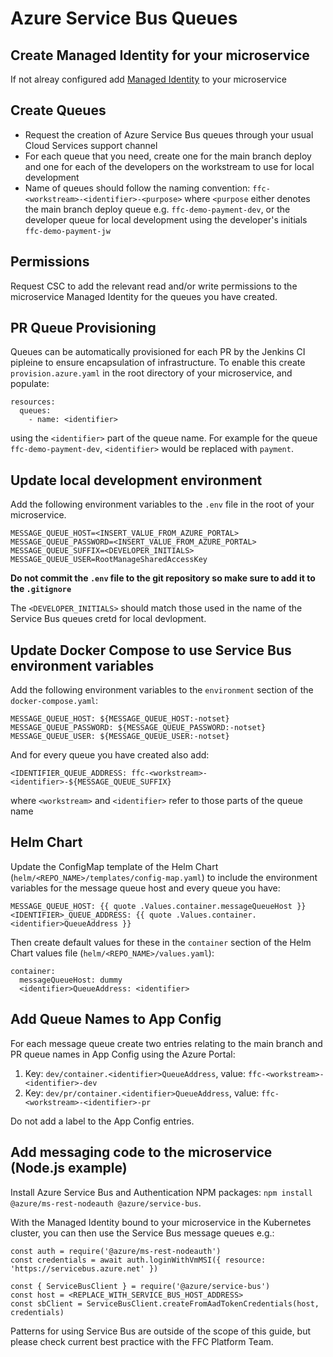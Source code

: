 # Azure Service Bus Queues

## Create Managed Identity for your microservice

If not alreay configured add [Managed Identity](managed-identity.md) to your microservice

## Create Queues

* Request the creation of Azure Service Bus queues through your usual Cloud Services support channel
* For each queue that you need, create one for the main branch deploy and one for each of the developers on the workstream to use for local development
* Name of queues should follow the naming convention:
`ffc-<workstream>-<identifier>-<purpose>` where `<purpose` either denotes the main branch deploy queue e.g. `ffc-demo-payment-dev`, or the developer queue for local development using the developer's initials `ffc-demo-payment-jw`

## Permissions

Request CSC to add the relevant read and/or write permissions to the microservice Managed Identity for the queues you have created.

## PR Queue Provisioning

Queues can be automatically provisioned for each PR by the Jenkins CI pipleine to ensure encapsulation of infrastructure. To enable this create `provision.azure.yaml` in the root directory of your microservice, and populate:

```
resources:
  queues:
    - name: <identifier>
```

using the `<identifier>` part of the queue name. For example for the queue `ffc-demo-payment-dev`, `<identifier>` would be replaced with `payment`.

## Update local development environment

Add the following environment variables to the `.env` file in the root of your microservice.

```
MESSAGE_QUEUE_HOST=<INSERT_VALUE_FROM_AZURE_PORTAL>
MESSAGE_QUEUE_PASSWORD=<INSERT_VALUE_FROM_AZURE_PORTAL>
MESSAGE_QUEUE_SUFFIX=<DEVELOPER_INITIALS>
MESSAGE_QUEUE_USER=RootManageSharedAccessKey
```

**Do not commit the `.env` file to the git repository so make sure to add it to the `.gitignore`**

The `<DEVELOPER_INITIALS>` should match those used in the name of the Service Bus queues cretd for local devlopment.

## Update Docker Compose to use Service Bus environment variables

Add the following environment variables to the `environment` section of the `docker-compose.yaml`:

```
MESSAGE_QUEUE_HOST: ${MESSAGE_QUEUE_HOST:-notset}
MESSAGE_QUEUE_PASSWORD: ${MESSAGE_QUEUE_PASSWORD:-notset}
MESSAGE_QUEUE_USER: ${MESSAGE_QUEUE_USER:-notset}
```

And for every queue you have created also add:

```
<IDENTIFIER_QUEUE_ADDRESS: ffc-<workstream>-<identifier>-${MESSAGE_QUEUE_SUFFIX}
```

where `<workstream>` and `<identifier>` refer to those parts of the queue name

## Helm Chart

Update the ConfigMap template of the Helm Chart (`helm/<REPO_NAME>/templates/config-map.yaml`) to include the environment variables for the message queue host and every queue you have:

```
MESSAGE_QUEUE_HOST: {{ quote .Values.container.messageQueueHost }}
<IDENTIFIER>_QUEUE_ADDRESS: {{ quote .Values.container.<identifier>QueueAddress }}
```

Then create default values for these in the `container` section of the Helm Chart values file (`helm/<REPO_NAME>/values.yaml`):

```
container:
  messageQueueHost: dummy
  <identifier>QueueAddress: <identifier>
```

## Add Queue Names to App Config

For each message queue create two entries relating to the main branch and PR queue names in App Config using the Azure Portal:

1. Key: `dev/container.<identifier>QueueAddress`, value: `ffc-<workstream>-<identifier>-dev`
2. Key: `dev/pr/container.<identifier>QueueAddress`, value: `ffc-<workstream>-<identifier>-pr`

Do not add a label to the App Config entries.

## Add messaging code to the microservice (Node.js example)

Install Azure Service Bus and Authentication NPM packages: `npm install @azure/ms-rest-nodeauth @azure/service-bus`.

With the Managed Identity bound to your microservice in the Kubernetes cluster, you can then use the Service Bus message queues e.g.:

```
const auth = require('@azure/ms-rest-nodeauth')
const credentials = await auth.loginWithVmMSI({ resource: 'https://servicebus.azure.net' })

const { ServiceBusClient } = require('@azure/service-bus')
const host = <REPLACE_WITH_SERVICE_BUS_HOST_ADDRESS>
const sbClient = ServiceBusClient.createFromAadTokenCredentials(host, credentials)
```

Patterns for using Service Bus are outside of the scope of this guide, but please check current best practice with the FFC Platform Team.
